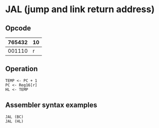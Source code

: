 # JAL (jump and link return address)

## Opcode
| 765432 | 10 |
|--------|----|
| 001110 | r  |

## Operation
```
TEMP <- PC + 1
PC <- Reg16[r]
HL <- TEMP
```

## Assembler syntax examples
```
JAL (BC)
JAL (HL)
```
